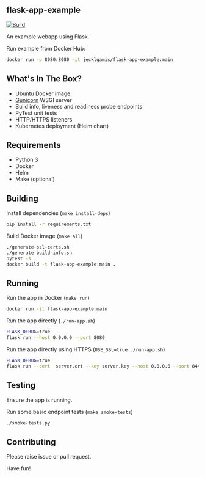 ## flask-app-example

[![Build](https://github.com/jecklgamis/flask-app-example/actions/workflows/build.yml/badge.svg)](https://github.com/jecklgamis/flask-app-example/actions/workflows/build.yml)

An example webapp using Flask.

Run example from Docker Hub:
```bash 
docker run -p 8080:8080 -it jecklgamis/flask-app-example:main
```

## What's In The Box?

* Ubuntu Docker image
* [Gunicorn](https://gunicorn.org) WSGI server
* Build info, liveness and readiness probe endpoints
* PyTest unit tests
* HTTP/HTTPS listeners
* Kubernetes deployment (Helm chart)

## Requirements
* Python 3
* Docker
* Helm 
* Make (optional)

## Building

Install dependencies (`make install-deps`)
```bash
pip install -r requirements.txt
```

Build Docker image (`make all`)
```bash
./generate-ssl-certs.sh
./generate-build-info.sh
pytest -s
docker build -t flask-app-example:main .  
```

## Running 

Run the app in Docker (`make run`)
```bash
docker run -it flask-app-example:main
```

Run the app directly (`./run-app.sh`)
```bash
FLASK_DEBUG=true
flask run --host 0.0.0.0 --port 8080
```

Run the app directly using HTTPS (`USE_SSL=true ./run-app.sh`)
```bash
FLASK_DEBUG=true
flask run --cert  server.crt --key server.key --host 0.0.0.0 --port 8443
```

## Testing
Ensure the app is running.

Run some basic endpoint tests (`make smoke-tests`) 
```bash
./smoke-tests.py
```

## Contributing

Please raise issue or pull request.

Have fun!
